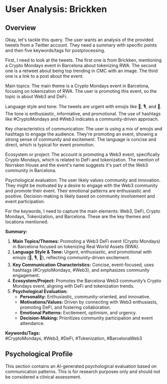 # User Analysis: Brickken

## Overview

<think>
Okay, let's tackle this query. The user wants an analysis of the provided tweets from a Twitter account. They need a summary with specific points and then five keywords/tags for postprocessing.

First, I need to look at the tweets. The first one is from Brickken, mentioning a Crypto Mondays event in Barcelona about tokenizing RWA. The second one is a retweet about being top trending in CMC with an image. The third one is a link to a post about the event.

Main topics: The main theme is a Crypto Mondays event in Barcelona, focusing on tokenization of RWA. The user is promoting this event, so the topic is about Web3 and DeFi.

Language style and tone: The tweets are urgent with emojis like 🚨, 🎙, and 📍. The tone is enthusiastic, informative, and promotional. The use of hashtags like #CryptoMondays and #Web3 indicates a community-driven approach.

Key characteristics of communication: The user is using a mix of emojis and hashtags to engage the audience. They're promoting an event, showing a strong sense of community and excitement. The language is concise and direct, which is typical for event promotion.

Ecosystem or project: The account is promoting a Web3 event, specifically Crypto Mondays, which is related to DeFi and tokenization. The mention of Norrsken House and the event's name suggests it's part of the Web3 community in Barcelona.

Psychological evaluation: The user likely values community and innovation. They might be motivated by a desire to engage with the Web3 community and promote their event. Their emotional patterns are enthusiastic and positive. Decision-making is likely based on community involvement and event participation.

For the keywords, I need to capture the main elements: Web3, DeFi, Crypto Mondays, Tokenization, and Barcelona. These are the key themes and locations mentioned.
</think>

**Summary:**  
1. **Main Topics/Themes:** Promoting a Web3 DeFi event (Crypto Mondays) in Barcelona focused on tokenizing Real World Assets (RWA).  
2. **Language Style & Tone:** Urgent, enthusiastic, and promotional with emojis (🚨, 🎙, 📍), reflecting community-driven excitement.  
3. **Key Communication Characteristics:** Concise, event-focused, uses hashtags (#CryptoMondays, #Web3), and emphasizes community engagement.  
4. **Ecosystem/Project:** Promotes the Barcelona Web3 community’s Crypto Mondays event, aligning with DeFi and tokenization trends.  
5. **Psychological Evaluation:**  
   - **Personality:** Enthusiastic, community-oriented, and innovative.  
   - **Motivations/Values:** Driven by connecting with Web3 enthusiasts, promoting DeFi, and fostering collaboration.  
   - **Emotional Patterns:** Excitement, optimism, and urgency.  
   - **Decision-Making:** Prioritizes community participation and event attendance.  

**Keywords/Tags:**  
#CryptoMondays, #Web3, #DeFi, #Tokenization, #BarcelonaWeb3

## Psychological Profile

This section contains an AI-generated psychological evaluation based on communication patterns. This is for research purposes only and should not be considered a clinical assessment.
